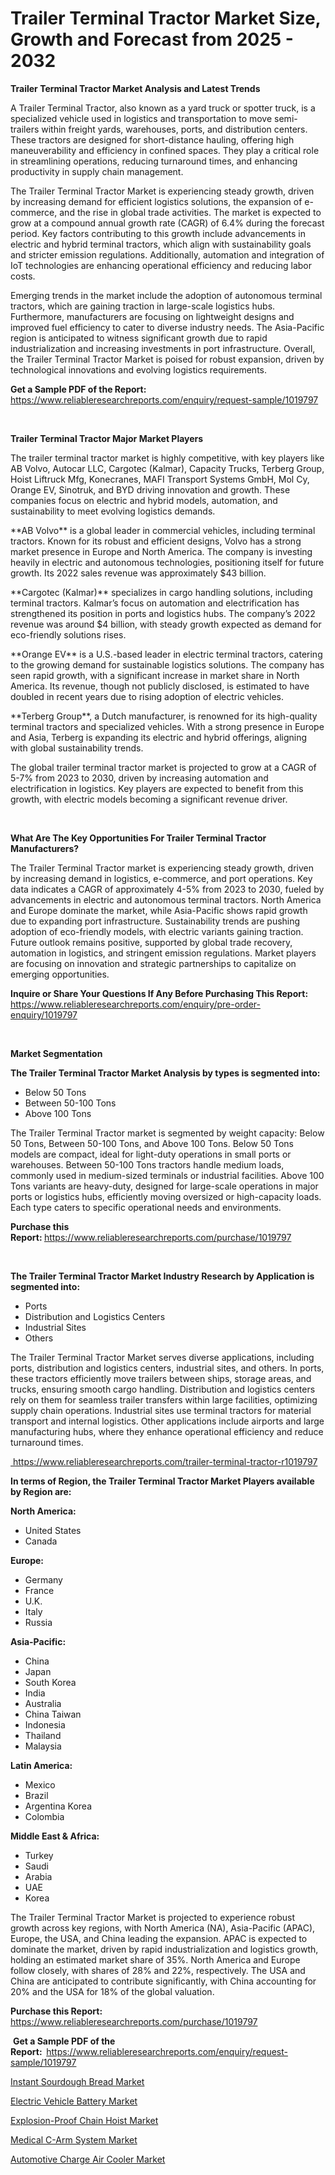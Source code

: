 <p><h1>Trailer Terminal Tractor Market Size, Growth and Forecast from 2025 - 2032</h1></p><p><strong>Trailer Terminal Tractor Market Analysis and Latest Trends</strong></p>
<p><p>A Trailer Terminal Tractor, also known as a yard truck or spotter truck, is a specialized vehicle used in logistics and transportation to move semi-trailers within freight yards, warehouses, ports, and distribution centers. These tractors are designed for short-distance hauling, offering high maneuverability and efficiency in confined spaces. They play a critical role in streamlining operations, reducing turnaround times, and enhancing productivity in supply chain management.</p><p>The Trailer Terminal Tractor Market is experiencing steady growth, driven by increasing demand for efficient logistics solutions, the expansion of e-commerce, and the rise in global trade activities. The market is expected to grow at a compound annual growth rate (CAGR) of 6.4% during the forecast period. Key factors contributing to this growth include advancements in electric and hybrid terminal tractors, which align with sustainability goals and stricter emission regulations. Additionally, automation and integration of IoT technologies are enhancing operational efficiency and reducing labor costs.</p><p>Emerging trends in the market include the adoption of autonomous terminal tractors, which are gaining traction in large-scale logistics hubs. Furthermore, manufacturers are focusing on lightweight designs and improved fuel efficiency to cater to diverse industry needs. The Asia-Pacific region is anticipated to witness significant growth due to rapid industrialization and increasing investments in port infrastructure. Overall, the Trailer Terminal Tractor Market is poised for robust expansion, driven by technological innovations and evolving logistics requirements.</p></p>
<p><strong>Get a Sample PDF of the Report:&nbsp;</strong> <a href="https://www.reliableresearchreports.com/enquiry/request-sample/1019797?utm_campaign=16&utm_medium=2&utm_source=Github&utm_content=ia&utm_term=22012025&utm_id=trailer-terminal-tractor">https://www.reliableresearchreports.com/enquiry/request-sample/1019797</a></p>
<p>&nbsp;</p>
<p><strong>Trailer Terminal Tractor Major Market Players</strong></p>
<p><p>The trailer terminal tractor market is highly competitive, with key players like AB Volvo, Autocar LLC, Cargotec (Kalmar), Capacity Trucks, Terberg Group, Hoist Liftruck Mfg, Konecranes, MAFI Transport Systems GmbH, Mol Cy, Orange EV, Sinotruk, and BYD driving innovation and growth. These companies focus on electric and hybrid models, automation, and sustainability to meet evolving logistics demands.</p><p>**AB Volvo** is a global leader in commercial vehicles, including terminal tractors. Known for its robust and efficient designs, Volvo has a strong market presence in Europe and North America. The company is investing heavily in electric and autonomous technologies, positioning itself for future growth. Its 2022 sales revenue was approximately $43 billion.</p><p>**Cargotec (Kalmar)** specializes in cargo handling solutions, including terminal tractors. Kalmar’s focus on automation and electrification has strengthened its position in ports and logistics hubs. The company’s 2022 revenue was around $4 billion, with steady growth expected as demand for eco-friendly solutions rises.</p><p>**Orange EV** is a U.S.-based leader in electric terminal tractors, catering to the growing demand for sustainable logistics solutions. The company has seen rapid growth, with a significant increase in market share in North America. Its revenue, though not publicly disclosed, is estimated to have doubled in recent years due to rising adoption of electric vehicles.</p><p>**Terberg Group**, a Dutch manufacturer, is renowned for its high-quality terminal tractors and specialized vehicles. With a strong presence in Europe and Asia, Terberg is expanding its electric and hybrid offerings, aligning with global sustainability trends.</p><p>The global trailer terminal tractor market is projected to grow at a CAGR of 5-7% from 2023 to 2030, driven by increasing automation and electrification in logistics. Key players are expected to benefit from this growth, with electric models becoming a significant revenue driver.</p></p>
<p>&nbsp;</p>
<p><strong>What Are The Key Opportunities For Trailer Terminal Tractor Manufacturers?</strong></p>
<p><p>The Trailer Terminal Tractor market is experiencing steady growth, driven by increasing demand in logistics, e-commerce, and port operations. Key data indicates a CAGR of approximately 4-5% from 2023 to 2030, fueled by advancements in electric and autonomous terminal tractors. North America and Europe dominate the market, while Asia-Pacific shows rapid growth due to expanding port infrastructure. Sustainability trends are pushing adoption of eco-friendly models, with electric variants gaining traction. Future outlook remains positive, supported by global trade recovery, automation in logistics, and stringent emission regulations. Market players are focusing on innovation and strategic partnerships to capitalize on emerging opportunities.</p></p>
<p><strong>Inquire or Share Your Questions If Any Before Purchasing This Report:</strong> <a href="https://www.reliableresearchreports.com/enquiry/pre-order-enquiry/1019797?utm_campaign=16&utm_medium=2&utm_source=Github&utm_content=ia&utm_term=22012025&utm_id=trailer-terminal-tractor">https://www.reliableresearchreports.com/enquiry/pre-order-enquiry/1019797</a></p>
<p>&nbsp;</p>
<p><strong>Market Segmentation</strong></p>
<p><strong>The Trailer Terminal Tractor Market Analysis by types is segmented into:</strong></p>
<p><ul><li>Below 50 Tons</li><li>Between 50-100 Tons</li><li>Above 100 Tons</li></ul></p>
<p><p>The Trailer Terminal Tractor market is segmented by weight capacity: Below 50 Tons, Between 50-100 Tons, and Above 100 Tons. Below 50 Tons models are compact, ideal for light-duty operations in small ports or warehouses. Between 50-100 Tons tractors handle medium loads, commonly used in medium-sized terminals or industrial facilities. Above 100 Tons variants are heavy-duty, designed for large-scale operations in major ports or logistics hubs, efficiently moving oversized or high-capacity loads. Each type caters to specific operational needs and environments.</p></p>
<p><strong>Purchase this Report:&nbsp;</strong><a href="https://www.reliableresearchreports.com/purchase/1019797?utm_campaign=16&utm_medium=2&utm_source=Github&utm_content=ia&utm_term=22012025&utm_id=trailer-terminal-tractor">https://www.reliableresearchreports.com/purchase/1019797</a></p>
<p>&nbsp;</p>
<p><strong>The Trailer Terminal Tractor Market Industry Research by Application is segmented into:</strong></p>
<p><ul><li>Ports</li><li>Distribution and Logistics Centers</li><li>Industrial Sites</li><li>Others</li></ul></p>
<p><p>The Trailer Terminal Tractor Market serves diverse applications, including ports, distribution and logistics centers, industrial sites, and others. In ports, these tractors efficiently move trailers between ships, storage areas, and trucks, ensuring smooth cargo handling. Distribution and logistics centers rely on them for seamless trailer transfers within large facilities, optimizing supply chain operations. Industrial sites use terminal tractors for material transport and internal logistics. Other applications include airports and large manufacturing hubs, where they enhance operational efficiency and reduce turnaround times.</p></p>
<p><a href="https://www.reliableresearchreports.com/trailer-terminal-tractor-r1019797?utm_campaign=16&utm_medium=2&utm_source=Github&utm_content=ia&utm_term=22012025&utm_id=trailer-terminal-tractor">&nbsp;https://www.reliableresearchreports.com/trailer-terminal-tractor-r1019797</a></p>
<p><strong>In terms of Region, the Trailer Terminal Tractor Market Players available by Region are:</strong></p>
<p>
    <p> <strong> North America: </strong>
        <ul>
            <li>United States</li>
            <li>Canada</li>
        </ul>
        </p> 
    <p> <strong> Europe: </strong>
        <ul>
            <li>Germany</li>
            <li>France</li>
            <li>U.K.</li>
            <li>Italy</li>
            <li>Russia</li>
        </ul>
        </p> 
    <p> <strong> Asia-Pacific: </strong>
        <ul>
            <li>China</li>
            <li>Japan</li>
            <li>South Korea</li>
            <li>India</li>
            <li>Australia</li>
            <li>China Taiwan</li>
            <li>Indonesia</li>
            <li>Thailand</li>
            <li>Malaysia</li>
        </ul>
        </p> 
    <p> <strong> Latin America: </strong>
        <ul>
            <li>Mexico</li>
            <li>Brazil</li>
            <li>Argentina Korea</li>
            <li>Colombia</li>
        </ul>
        </p> 
    <p> <strong> Middle East & Africa: </strong>
        <ul>
            <li>Turkey</li>
            <li>Saudi</li>
            <li>Arabia</li>
            <li>UAE</li>
            <li>Korea</li>
        </ul>
    </p>
    </p>
<p><p>The Trailer Terminal Tractor Market is projected to experience robust growth across key regions, with North America (NA), Asia-Pacific (APAC), Europe, the USA, and China leading the expansion. APAC is expected to dominate the market, driven by rapid industrialization and logistics growth, holding an estimated market share of 35%. North America and Europe follow closely, with shares of 28% and 22%, respectively. The USA and China are anticipated to contribute significantly, with China accounting for 20% and the USA for 18% of the global valuation.</p></p>
<p><strong>Purchase this Report: </strong><a href="https://www.reliableresearchreports.com/purchase/1019797?utm_campaign=16&utm_medium=2&utm_source=Github&utm_content=ia&utm_term=22012025&utm_id=trailer-terminal-tractor">https://www.reliableresearchreports.com/purchase/1019797</a></p>
<p>&nbsp;<strong>Get a Sample PDF of the Report:&nbsp;&nbsp;</strong><a href="https://www.reliableresearchreports.com/enquiry/request-sample/1019797?utm_campaign=16&utm_medium=2&utm_source=Github&utm_content=ia&utm_term=22012025&utm_id=trailer-terminal-tractor">https://www.reliableresearchreports.com/enquiry/request-sample/1019797</a></p>
<p><strong></strong></p>
<p><p><a href="https://www.linkedin.com/pulse/instant-sourdough-bread-market-growth-outlook-from-2025-2032-pjhle?utm_campaign=16&utm_medium=2&utm_source=Github&utm_content=ia&utm_term=22012025&utm_id=trailer-terminal-tractor">Instant Sourdough Bread Market</a></p><p><a href="https://github.com/JosephineMcguire65/Market-Research-Report-List-1/blob/main/electric-vehicle-battery-market.md?utm_campaign=16&utm_medium=2&utm_source=Github&utm_content=ia&utm_term=22012025&utm_id=trailer-terminal-tractor">Electric Vehicle Battery Market</a></p><p><a href="https://www.linkedin.com/pulse/recent-analysis-explosion-proof-chain-hoist-market-trends-20tve?utm_campaign=16&utm_medium=2&utm_source=Github&utm_content=ia&utm_term=22012025&utm_id=trailer-terminal-tractor">Explosion-Proof Chain Hoist Market</a></p><p><a href="https://www.linkedin.com/pulse/forecasting-future-medical-c-arm-system-market-size-cwb5c?utm_campaign=16&utm_medium=2&utm_source=Github&utm_content=ia&utm_term=22012025&utm_id=trailer-terminal-tractor">Medical C-Arm System Market</a></p><p><a href="https://github.com/jerhoskinson197676/Market-Research-Report-List-1/blob/main/automotive-charge-air-cooler-market.md?utm_campaign=16&utm_medium=2&utm_source=Github&utm_content=ia&utm_term=22012025&utm_id=trailer-terminal-tractor">Automotive Charge Air Cooler Market</a></p></p>